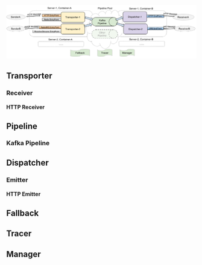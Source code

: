 <a href="assets/workflow.png" target="_blank">![EventBus Workflow](assets/workflow_small.png)</a>

## Transporter
### Receiver
#### HTTP Receiver
## Pipeline
### Kafka Pipeline
## Dispatcher
### Emitter
#### HTTP Emitter
## Fallback
## Tracer
## Manager
